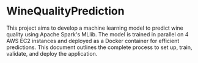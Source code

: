 # WineQualityPrediction
This project aims to develop a machine learning model to predict wine quality using Apache Spark's MLlib. The model is trained in parallel on 4 AWS EC2 instances and deployed as a Docker container for efficient predictions. This document outlines the complete process to set up, train, validate, and deploy the application.
